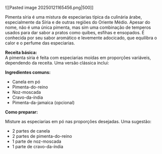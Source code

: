 ![[Pasted image 20250121165456.png|500]]

Pimenta síria é uma mistura de especiarias típica da culinária árabe, especialmente da Síria e de outras regiões do Oriente Médio. Apesar do nome, não é uma única pimenta, mas sim uma combinação de temperos usados para dar sabor a pratos como quibes, esfihas e ensopados. É conhecida por seu sabor aromático e levemente adocicado, que equilibra o calor e o perfume das especiarias.

**Receita básica:**  
A pimenta síria é feita com especiarias moídas em proporções variáveis, dependendo da receita. Uma versão clássica inclui:

**Ingredientes comuns:**
- Canela em pó
- Pimenta-do-reino
- Noz-moscada
- Cravo-da-índia
- Pimenta-da-jamaica (opcional)

**Como preparar:**

Misture as especiarias em pó nas proporções desejadas. Uma sugestão:
- 2 partes de canela
- 2 partes de pimenta-do-reino
- 1 parte de noz-moscada
- 1 parte de cravo-da-índia

